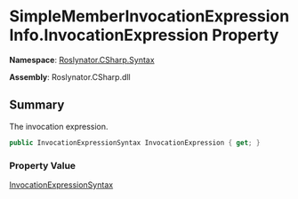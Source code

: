 # SimpleMemberInvocationExpressionInfo\.InvocationExpression Property

**Namespace**: [Roslynator.CSharp.Syntax](../../README.md)

**Assembly**: Roslynator\.CSharp\.dll

## Summary

The invocation expression\.

```csharp
public InvocationExpressionSyntax InvocationExpression { get; }
```

### Property Value

[InvocationExpressionSyntax](https://docs.microsoft.com/en-us/dotnet/api/microsoft.codeanalysis.csharp.syntax.invocationexpressionsyntax)

